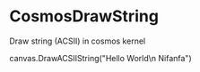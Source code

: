 # CosmosDrawString
Draw string (ACSII) in cosmos kernel

canvas.DrawACSIIString("Hello World\n Nifanfa")
